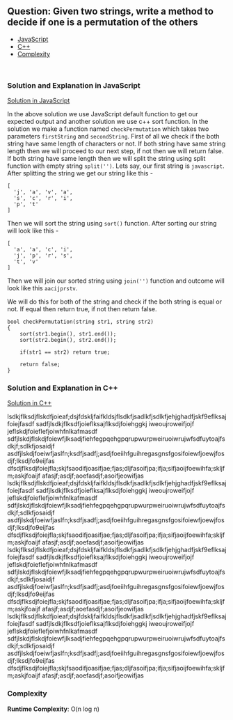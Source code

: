 ## Question: Given two strings, write a method to decide if one is a permutation of the others

- [JavaScript](#solution-and-explanation-in-javascript)
- [C++](#solution-and-explanation-in-c++)
- [Complexity](#complexity)

<br>

### Solution and Explanation in JavaScript

[Solution in JavaScript](/Array%20and%20Strings/Array/CheckPermutation/checkPermutation.js)

In the above solution we use JavaScript default function to get our expected output and another solution we use c++ sort function. In the solution we make a function named `checkPermutation` which takes two parameters `firstString` and `secondString`. First of all we check if the both string have same length of characters or not. If both string have same string length then we will proceed to our next step, if not then we will return false. <br>
If both string have same length then we will split the string using split function with empty string `split('')`. Lets say, our first string is `javascript`. After splitting the string we get our string like this -

```
[
  'j', 'a', 'v', 'a',
  's', 'c', 'r', 'i',
  'p', 't'
]

```
Then we will sort the string using `sort()` function. After sorting our string will look like this -

```
[
  'a', 'a', 'c', 'i',
  'j', 'p', 'r', 's',
  't', 'v'
]
```
Then we will join our sorted string using `join('')` function and outcome will look like this `aacijprstv`. <br>

We will do this for both of the string and check if the both string is equal or not. If equal then return true, if not then return false.

```
bool checkPermutation(string str1, string str2)
{
    sort(str1.begin(), str1.end());
    sort(str2.begin(), str2.end());

    if(str1 == str2) return true;

    return false;
}
```

### Solution and Explanation in C++

[Solution in C++](#)

lsdkjflksdjflskdfjoieaf;dsjfdskljfaifkldsjflsdkfjsadlkfjsdlkfjehjghadfjskf9eflksajfoiejfasdf
sadfjlsdkjflksdfjoieflksajflksdjfoiehggkj iweoujroweifjojf jeflskdjfoieflefjoiwhfnlkafmasdf
sdfjlskdjflskdjfoiewfjlksadjfiehfegpqehgpqrupwurpweiruoiwrujwfsdfuytoajfsdkjf;sdlkfjosaidjf
asdfjlskdjfoeiwfjaslfn;ksdfjsadfj;asdjfoeiihfguihregasgnsfgosifoiewfjoewjfosdjf;lksdjfo9eijfas
dfsdjflksdjfoiejfla;skjfsaodifjoasifjae;fjas;dljfasoifjpa;ifja;sifjaoijfoewihfa;skljfm;askjfoaijf
afasjf;asdjf;aoefasdjf;asoifjeowifjas
lsdkjflksdjflskdfjoieaf;dsjfdskljfaifkldsjflsdkfjsadlkfjsdlkfjehjghadfjskf9eflksajfoiejfasdf
sadfjlsdkjflksdfjoieflksajflksdjfoiehggkj iweoujroweifjojf jeflskdjfoieflefjoiwhfnlkafmasdf
sdfjlskdjflskdjfoiewfjlksadjfiehfegpqehgpqrupwurpweiruoiwrujwfsdfuytoajfsdkjf;sdlkfjosaidjf
asdfjlskdjfoeiwfjaslfn;ksdfjsadfj;asdjfoeiihfguihregasgnsfgosifoiewfjoewjfosdjf;lksdjfo9eijfas
dfsdjflksdjfoiejfla;skjfsaodifjoasifjae;fjas;dljfasoifjpa;ifja;sifjaoijfoewihfa;skljfm;askjfoaijf
afasjf;asdjf;aoefasdjf;asoifjeowifjas
lsdkjflksdjflskdfjoieaf;dsjfdskljfaifkldsjflsdkfjsadlkfjsdlkfjehjghadfjskf9eflksajfoiejfasdf
sadfjlsdkjflksdfjoieflksajflksdjfoiehggkj iweoujroweifjojf jeflskdjfoieflefjoiwhfnlkafmasdf
sdfjlskdjflskdjfoiewfjlksadjfiehfegpqehgpqrupwurpweiruoiwrujwfsdfuytoajfsdkjf;sdlkfjosaidjf
asdfjlskdjfoeiwfjaslfn;ksdfjsadfj;asdjfoeiihfguihregasgnsfgosifoiewfjoewjfosdjf;lksdjfo9eijfas
dfsdjflksdjfoiejfla;skjfsaodifjoasifjae;fjas;dljfasoifjpa;ifja;sifjaoijfoewihfa;skljfm;askjfoaijf
afasjf;asdjf;aoefasdjf;asoifjeowifjas
lsdkjflksdjflskdfjoieaf;dsjfdskljfaifkldsjflsdkfjsadlkfjsdlkfjehjghadfjskf9eflksajfoiejfasdf
sadfjlsdkjflksdfjoieflksajflksdjfoiehggkj iweoujroweifjojf jeflskdjfoieflefjoiwhfnlkafmasdf
sdfjlskdjflskdjfoiewfjlksadjfiehfegpqehgpqrupwurpweiruoiwrujwfsdfuytoajfsdkjf;sdlkfjosaidjf
asdfjlskdjfoeiwfjaslfn;ksdfjsadfj;asdjfoeiihfguihregasgnsfgosifoiewfjoewjfosdjf;lksdjfo9eijfas
dfsdjflksdjfoiejfla;skjfsaodifjoasifjae;fjas;dljfasoifjpa;ifja;sifjaoijfoewihfa;skljfm;askjfoaijf
afasjf;asdjf;aoefasdjf;asoifjeowifjas

### Complexity

**Runtime Complexity**: O(n log n)
